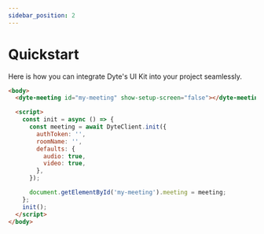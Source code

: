 ```yaml
---
sidebar_position: 2
---
```


# Quickstart

Here is how you can integrate Dyte's UI Kit into your project seamlessly.


```html
<body>
  <dyte-meeting id="my-meeting" show-setup-screen="false"></dyte-meeting>

  <script>
    const init = async () => {
      const meeting = await DyteClient.init({
        authToken: '',
        roomName: '',
        defaults: {
          audio: true,
          video: true,
        },
      });

      document.getElementById('my-meeting').meeting = meeting;
    };
    init();
  </script>
</body>
```
